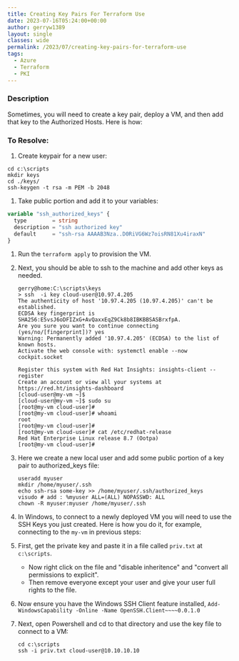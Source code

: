 ```yaml
---
title: Creating Key Pairs For Terraform Use
date: 2023-07-16T05:24:00+00:00
author: gerryw1389
layout: single
classes: wide
permalink: /2023/07/creating-key-pairs-for-terraform-use
tags:
  - Azure
  - Terraform
  - PKI
---
```

<!--more-->

### Description

Sometimes, you will need to create a key pair, deploy a VM, and then add that key to the Authorized Hosts. Here is how:

### To Resolve:

1. Create keypair for a new user: 

```shell
cd c:\scripts
mkdir keys
cd ./keys/
ssh-keygen -t rsa -m PEM -b 2048
```

1. Take public portion and add it to your variables:

```terraform
variable "ssh_authorized_keys" {
  type        = string
  description = "ssh authorized key"
  default     = "ssh-rsa AAAAB3Nza..D0RiVG6Wz7oisRN81Xu4iraxN"
}
```

1. Run the `terraform apply` to provision the VM.

1. Next, you should be able to ssh to the machine and add other keys as needed.

   ```shell
   gerry@home:C:\scripts\keys
   > ssh  -i key cloud-user@10.97.4.205
   The authenticity of host '10.97.4.205 (10.97.4.205)' can't be established.
   ECDSA key fingerprint is SHA256:E5vsJ6oDFIZxG+AvQaxxEqZ9Ck8b8IBKBBSASBrxfpA.
   Are you sure you want to continue connecting (yes/no/[fingerprint])? yes
   Warning: Permanently added '10.97.4.205' (ECDSA) to the list of known hosts.
   Activate the web console with: systemctl enable --now cockpit.socket

   Register this system with Red Hat Insights: insights-client --register
   Create an account or view all your systems at https://red.ht/insights-dashboard
   [cloud-user@my-vm ~]$
   [cloud-user@my-vm ~]$ sudo su
   [root@my-vm cloud-user]#
   [root@my-vm cloud-user]# whoami
   root
   [root@my-vm cloud-user]#
   [root@my-vm cloud-user]# cat /etc/redhat-release
   Red Hat Enterprise Linux release 8.7 (Ootpa)
   [root@my-vm cloud-user]#
   ```

1. Here we create a new local user and add some public portion of a key pair to authorized_keys file:

   ```shell
   useradd myuser
   mkdir /home/myuser/.ssh
   echo ssh-rsa some-key >> /home/myuser/.ssh/authorized_keys
   visudo # add : %myuser ALL=(ALL) NOPASSWD: ALL
   chown -R myuser:myuser /home/myuser/.ssh
   ```

1. In Windows, to connect to a newly deployed VM you will need to use the SSH Keys you just created. Here is how you do it, for example, connecting to the `my-vm` in previous steps:

1. First, get the private key and paste it in a file called `priv.txt` at `c:\scripts`.
   - Now right click on the file and "disable inheritence" and "convert all permissions to explicit".
   - Then remove everyone except your user and give your user full rights to the file.

1. Now ensure you have the Windows SSH Client feature installed, `Add-WindowsCapability -Online -Name OpenSSH.Client~~~~0.0.1.0`

1. Next, open Powershell and cd to that directory and use the key file to connect to a VM:

   ```shell
   cd c:\scripts
   ssh -i priv.txt cloud-user@10.10.10.10
   ```
